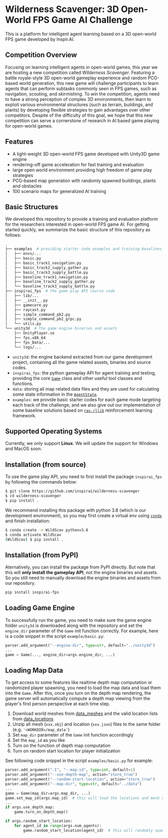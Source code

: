 # Wilderness Scavenger: 3D Open-World FPS Game AI Challenge

This is a platform for intelligent agent learning based on a 3D open-world FPS game developed by Inspir.AI.

## Competition Overview

Focusing on learning intelligent agents in open-world games, this year we are hosting a new competition called *Wilderness Scavenger*. Featuring a battle royale-style 3D open-world gameplay experience and random PCG-based world generation, this new game will challenge participants to learn agents that can perform subtasks commonly seen in FPS games, such as navigation, scouting, and skirmishing. To win the competition, agents need to have a strong perception of complex 3D environments, then learn to exploit various environmental structures (such as terrain, buildings, and plants) by developing flexible strategies to gain advantages over other competitors. Despite of the difficulty of this goal, we hope that this new competition can serve a cornerstone of research in AI based game playing for open-world games.

## Features

- A light-weight 3D open-world FPS game developed with Unity3D game engine
- rendering-off game acceleration for fast training and evaluation
- large open world environment providing high freedom of game play strategies
- PCG-based map generation with randomly spawned buildings, plants and obstacles
- 100 scenario maps for generalized AI training

## Basic Structures

We developed this repository to provide a training and evaluation platform for the researchers interested in open-world FPS game AI. For getting started quickly, we summarize the basic structure of this repository as follows:

```bash
.
├── examples  # providing starter code examples and training baselines
│   ├── envs/...
│   ├── basic.py
│   ├── basic_track1_navigation.py
│   ├── basic_track2_supply_gather.py
│   ├── basic_track3_supply_battle.py
│   ├── baseline_track1_navigation.py
│   ├── baseline_track2_supply_gather.py
│   └── baseline_track3_supply_battle.py
├── inspirai_fps  # the game play API source code
│   ├── lib/...
│   ├── __init__.py
│   ├── gamecore.py
│   ├── raycast.py
│   ├── simple_command_pb2.py
│   ├── simple_command_pb2_grpc.py
│   └── utils.py
└── unity3d  # the game engine binaries and assets
    ├── UnityPlayer.so
    ├── fps.x86_64
    ├── fps_Data/...
    └── logs/...
```

- `unity3d`: the engine backend extracted from our game development project, containing all the game related assets, binaries and source codes.
- `inspirai_fps`: the python gameplay API for agent training and testing, providing the core [`Game`](inspirai_fps/gamecore.py) class and other useful tool classes and functions.
- `data`: storing all map related data files and they are used for calculating some state information in the [`AgentState`](inspirai_fps/gamecore.py).
- `examples`: we provide basic starter codes for each game mode targeting each track of the challenge, and we also give out our implementation of some baseline solutions based on [`ray.rllib`](https://docs.ray.io/en/master/rllib/index.html) reinforcement learning framework.

## Supported Operating Systems

Currently, we only support **Linux**. We will update the support for Windows and MacOS soon.

## Installation (from source)

To use the game play API, you need to first install the package `inspirai_fps` by following the commands below:

```bash
$ git clone https://github.com/inspirai/wilderness-scavenger
$ cd wilderness-scavenger
$ pip install .
```

We recommend installing this package with python 3.8 (which is our development environment), so you may first create a virtual env using [`conda`](https://www.anaconda.com/) and finish installation:

```bash
$ conda create -n WildScav python=3.8
$ conda activate WildScav
(WildScav) $ pip install .
```

## Installation (from PyPI)

Aternatively, you can install the package from PyPI directly. But note that this will **only install the gameplay API**, not the engine binaries and assets. So you still need to manually download the engine binaries and assets from our repository.

```bash
pip install inspirai-fps
```

## Loading Game Engine

To successfully run the game, you need to make sure the game engine folder `unity3d` is downloaded along with the repository and set the `engine_dir` parameter of the `Game` init function correctly. For example, here is a code snippet in the script `example/basic.py`:

```python
parser.add_argument("--engine-dir", type=str, default="../unity3d")
...
game = Game(..., engine_dir=args.engine_dir, ...)
```

## Loading Map Data

To get access to some features like realtime depth map computation or randomized player spawning, you need to load the map data and load them into the `Game`. After this, once you turn on the depth map rendering, the game server will automatically compute a depth map viewing from the player's first person perspective at each time step.

1. Download world meshes from [data_meshes](https://drive.google.com/file/d/1SY43c5Gg8x-bxzqIazxuV8vOKCAh4LI2/view?usp=sharing) and the valid location lists from [data_locations](https://drive.google.com/file/d/1g_oC9hC7mrlKeDUtyU-y-izlblQRIp-D/view?usp=sharing)
2. Unzip all mesh (`xxx.obj`) and location (`xxx.json`) files to the same folder (e.g. `'<WORKDIR>/map_data'`)
3. Set `map_dir` parameter of the `Game` init function accordingly
4. Set the `map_id` as you like
5. Turn on the function of depth map computation
6. Turn on random start location for player initialization

See following code snippet in the script `examples/basic.py` for example:

```python
parser.add_argument("-I", "--map-id", type=int, default=1)
parser.add_argument("--use-depth-map", action="store_true")
parser.add_argument("--random-start-location", action="store_true")
parser.add_argument("--map-dir", type=str, default="../data")
...
game = Game(map_dir=args.map_dir, ...)
game.set_map_id(args.map_id)  # this will load the locations and mesh of the map with the given map id
...
if args.use_depth_map:
    game.turn_on_depth_map()

if args.random_start_location:
    for agent_id in range(args.num_agents):
        game.random_start_location(agent_id)  # this will randomly spawn the player at a valid location
```
